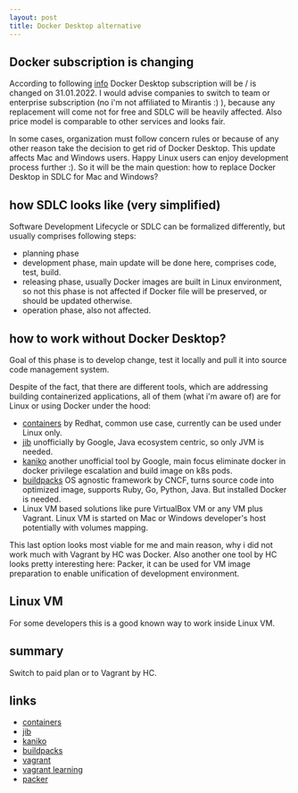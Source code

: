 ```yaml
---
layout: post
title: Docker Desktop alternative
---
```


## Docker subscription is changing

According to following [info](https://www.docker.com/blog/the-grace-period-for-the-docker-subscription-service-agreement-ends-soon-heres-what-you-need-to-know/?utm_campaign=2022-01-24-reminder-grace-period&utm_medium=email&utm_source=mailgun) Docker Desktop subscription will be / is changed on 31.01.2022. I would advise companies to switch to team or enterprise subscription (no i'm not affiliated to Mirantis :) ), because any replacement will come not for free and SDLC will be heavily affected. Also price model is comparable to other services and looks fair. 

In some cases, organization must follow concern rules or because of any other reason take the decision to get rid of Docker Desktop. This update affects Mac and Windows users. Happy Linux users can enjoy development process further :). So it will be the main question: how to replace Docker Desktop in SDLC for Mac and Windows?

## how SDLC looks like (very simplified)

Software Development Lifecycle or SDLC can be formalized differently, but usually comprises following steps:

- planning phase
- development phase, main update will be done here, comprises code, test, build. 
- releasing phase, usually Docker images are built in Linux environment, so not this phase is not affected if Docker file will be preserved, or should be updated otherwise.
- operation phase, also not affected.

## how to work without Docker Desktop?

Goal of this phase is to develop change, test it locally and pull it into source code management system.

Despite of the fact, that there are different tools, which are addressing building containerized applications, all of them (what i'm aware of) are for Linux or using Docker under the hood:

- [containers](https://github.com/containers/) by Redhat, common use case, currently can be used under Linux only.
- [jib](https://github.com/GoogleContainerTools/jib) unofficially by Google, Java ecosystem centric, so only JVM is needed.
- [kaniko](https://github.com/GoogleContainerTools/kaniko) another unofficial tool by Google, main focus eliminate docker in docker privilege escalation and build image on k8s pods.
- [buildpacks](https://www.cncf.io/projects/buildpacks/) OS agnostic framework by CNCF, turns source code into optimized image, supports Ruby, Go, Python, Java. But installed Docker is needed.
- Linux VM based solutions like pure VirtualBox VM or any VM plus Vagrant. Linux VM is started on Mac or Windows developer's host potentially with volumes mapping.

This last option looks most viable for me and main reason, why i did not work much with Vagrant by HC was Docker. Also another one tool by HC looks pretty interesting here: Packer, it can be used for VM image preparation to enable unification of development environment.

## Linux VM

For some developers this is a good known way to work inside Linux VM.

<!--TODO extend Linux VM part with vs code remote explorer -->


## summary

Switch to paid plan or to Vagrant by HC.

## links

- [containers](https://github.com/containers/)
- [jib](https://github.com/GoogleContainerTools/jib)
- [kaniko](https://github.com/GoogleContainerTools/kaniko)
- [buildpacks](https://www.cncf.io/projects/buildpacks/)
- [vagrant](https://www.vagrantup.com/)
- [vagrant learning](https://learn.hashicorp.com/collections/vagrant/getting-started)
- [packer](https://www.packer.io/)
